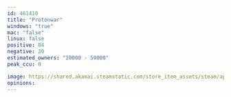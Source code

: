 ```yaml
---
id: 461410
title: "Protonwar"
windows: "true"
mac: "false"
linux: false
positive: 84
negative: 20
estimated_owners: "20000 - 50000"
peak_ccu: 0

image: https://shared.akamai.steamstatic.com/store_item_assets/steam/apps/461410/header.jpg?t=1699266968
opinions:
---
```

